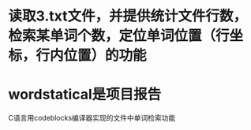 # 读取3.txt文件，并提供统计文件行数，检索某单词个数，定位单词位置（行坐标，行内位置）的功能
#  wordstatical是项目报告
C语言用codeblocks编译器实现的文件中单词检索功能
